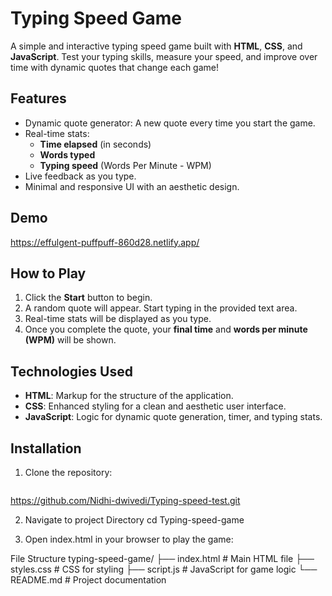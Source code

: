 # Typing Speed Game

A simple and interactive typing speed game built with **HTML**, **CSS**, and **JavaScript**. Test your typing skills, measure your speed, and improve over time with dynamic quotes that change each game!

## Features

- Dynamic quote generator: A new quote every time you start the game.
- Real-time stats:
  - **Time elapsed** (in seconds)
  - **Words typed**
  - **Typing speed** (Words Per Minute - WPM)
- Live feedback as you type.
- Minimal and responsive UI with an aesthetic design.

## Demo 
https://effulgent-puffpuff-860d28.netlify.app/


## How to Play

1. Click the **Start** button to begin.
2. A random quote will appear. Start typing in the provided text area.
3. Real-time stats will be displayed as you type.
4. Once you complete the quote, your **final time** and **words per minute (WPM)** will be shown.

## Technologies Used

- **HTML**: Markup for the structure of the application.
- **CSS**: Enhanced styling for a clean and aesthetic user interface.
- **JavaScript**: Logic for dynamic quote generation, timer, and typing stats.

## Installation

1. Clone the repository:
   ```bash
https://github.com/Nidhi-dwivedi/Typing-speed-test.git

2. Navigate to project Directory
cd Typing-speed-game

3. Open index.html in your browser to play the game:


File Structure
typing-speed-game/
├── index.html       # Main HTML file
├── styles.css       # CSS for styling
├── script.js        # JavaScript for game logic
└── README.md        # Project documentation

